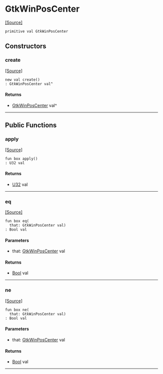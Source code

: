 # GtkWinPosCenter
<span class="source-link">[[Source]](src/gtk3/GtkWindowPosition.md#L8)</span>
```pony
primitive val GtkWinPosCenter
```

## Constructors

### create
<span class="source-link">[[Source]](src/gtk3/GtkWindowPosition.md#L8)</span>


```pony
new val create()
: GtkWinPosCenter val^
```

#### Returns

* [GtkWinPosCenter](gtk3-GtkWinPosCenter.md) val^

---

## Public Functions

### apply
<span class="source-link">[[Source]](src/gtk3/GtkWindowPosition.md#L8)</span>


```pony
fun box apply()
: U32 val
```

#### Returns

* [U32](builtin-U32.md) val

---

### eq
<span class="source-link">[[Source]](src/gtk3/GtkWindowPosition.md#L8)</span>


```pony
fun box eq(
  that: GtkWinPosCenter val)
: Bool val
```
#### Parameters

*   that: [GtkWinPosCenter](gtk3-GtkWinPosCenter.md) val

#### Returns

* [Bool](builtin-Bool.md) val

---

### ne
<span class="source-link">[[Source]](src/gtk3/GtkWindowPosition.md#L8)</span>


```pony
fun box ne(
  that: GtkWinPosCenter val)
: Bool val
```
#### Parameters

*   that: [GtkWinPosCenter](gtk3-GtkWinPosCenter.md) val

#### Returns

* [Bool](builtin-Bool.md) val

---

